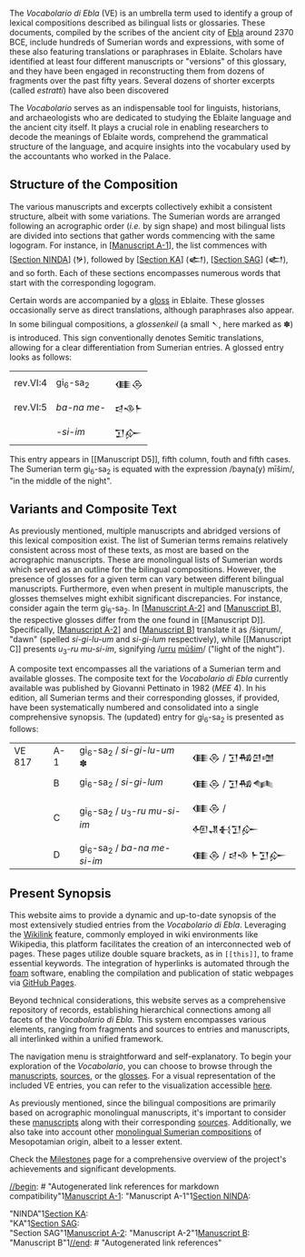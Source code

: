 The *Vocabolario di Ebla* (VE) is an umbrella term used to identify a group of lexical compositions described as bilingual lists or glossaries. These documents, compiled by the scribes of the ancient city of [Ebla](https://pleiades.stoa.org/places/869702586) around 2370 BCE, include hundreds of Sumerian words and expressions, with some of these also featuring translations or paraphrases in Eblaite. Scholars have identified at least four different manuscripts or "versions" of this glossary, and they have been engaged in reconstructing them from dozens of fragments over the past fifty years. Several dozens of shorter excerpts (called *estratti*) have also been discovered

The *Vocabolario* serves as an indispensable tool for linguists, historians, and archaeologists who are dedicated to studying the Eblaite language and the ancient city itself. It plays a crucial role in enabling researchers to decode the meanings of Eblaite words, comprehend the grammatical structure of the language, and acquire insights into the vocabulary used by the accountants who worked in the Palace.

## Structure of the Composition

The various manuscripts and excerpts collectively exhibit a consistent structure, albeit with some variations. The Sumerian words are arranged following an acrographic order (*i.e.* by sign shape) and  most bilingual lists are divided into sections that gather words commencing with the same logogram. For instance, in [[Manuscript A-1]], the list commences with [[Section NINDA]] (𒃻), followed by [[Section KA]] (𒅗), [[Section SAG]] (𒅗), and so forth. Each of these sections encompasses numerous words that start with the corresponding logogram.

Certain words are accompanied by a [gloss](https://www.merriam-webster.com/dictionary/gloss#dictionary-entry-3) in Eblaite. These glosses occasionally serve as direct translations, although paraphrases also appear. In some bilingual compositions, a *glossenkeil* (a small 𒀹, here marked as ✽) is introduced. This sign conventionally denotes Semitic translations, allowing for a clear differentiation from Sumerian entries. A glossed entry looks as follows:

|          |                               |        |
| -------- | ----------------------------- | ------ |
| rev.VI:4 | gi<sub>6</sub>-sa<sub>2</sub> | 𒈪𒁲   |
| rev.VI:5 | *ba-na me-*                   | 𒁀𒈾𒈨 |
|          | *-si-im*                      | 𒋛𒅎   |

This entry appears in [[Manuscript D5]], fifth column, fouth and fifth cases. The Sumerian term gi<sub>6</sub>-sa<sub>2</sub> is equated with the expression /bayna(y) mīšim/, "in the middle of the night".

## Variants and Composite Text

As previously mentioned, multiple manuscripts and abridged versions of this lexical composition exist. The list of Sumerian terms remains relatively consistent across most of these texts, as most are based on the acrographic manuscripts. These are monolingual lists of Sumerian words which served as an outline for the bilingual compositions. However, the presence of glosses for a given term can vary between different bilingual manuscripts. Furthermore, even when present in multiple manuscripts, the glosses themselves might exhibit significant discrepancies. For instance, consider again the term gi<sub>6</sub>-sa<sub>2</sub>. In [[Manuscript A-2]] and [[Manuscript B]], the respective glosses differ from the one found in [[Manuscript D]]. Specifically, [[Manuscript A-2]] and [[Manuscript B]] translate it as /šiqrum/, "dawn" (spelled *si-gi-lu-um* and *si-gi-lum* respectively), while [[Manuscript C]] presents *u*<sub>3</sub>-*ru* *mu-si-im*, signifying /[urru](https://www.ebl.lmu.de/dictionary/urru%20I) [mūšim](https://www.ebl.lmu.de/dictionary/m%C5%AB%C5%A1u%20I)/ ("light of the night").

A composite text encompasses all the variations of a Sumerian term and available glosses. The composite text for the *Vocabolario di Ebla* currently available was published by Giovanni Pettinato in 1982 (*MEE* 4). In his edition, all Sumerian terms and their corresponding glosses, if provided, have been systematically numbered and consolidated into a single comprehensive synopsis. The (updated) entry for gi<sub>6</sub>-sa<sub>2</sub> is presented as follows:

|        |     |                                                                 |                  |
| ------ | --- | --------------------------------------------------------------- | ---------------- |
| VE 817 | A-1 | gi<sub>6</sub>-sa<sub>2</sub> / *si-gi-lu-um* ✽                 | 𒈪𒁲 / 𒋛𒄀𒇻𒌝    |
|        | B   | gi<sub>6</sub>-sa<sub>2</sub> / *si-gi-lum*                     | 𒈪𒁲 / 𒋛𒄀𒈝      |
|        | C   | gi<sub>6</sub>-sa<sub>2</sub> / *u*<sub>3</sub>-*ru* *mu-si-im* | 𒈪𒁲 / 𒅇𒂗𒈬𒋛𒅎  |
|        | D   | gi<sub>6</sub>-sa<sub>2</sub> / *ba-na me-si-im*                | 𒈪𒁲 / 𒁀𒈾 𒈨𒋛𒅎 |

## Present Synopsis

This website aims to provide a dynamic and up-to-date synopsis of the most extensively studied entries from the *Vocabolario di Ebla*. Leveraging the [Wikilink](https://en.wikipedia.org/wiki/Help:Link) feature, commonly employed in wiki environments like Wikipedia, this platform facilitates the creation of an interconnected web of pages. These pages utilize double square brackets, as in ``[[this]]``, to frame essential keywords. The integration of hyperlinks is automated through the [foam](https://foambubble.github.io/) software, enabling the compilation and publication of static webpages via [GitHub Pages](https://pages.github.com/).

Beyond technical considerations, this website serves as a comprehensive repository of records, establishing hierarchical connections among all facets of the *Vocabolario di Ebla*. This system encompasses various elements, ranging from fragments and sources to entries and manuscripts, all interlinked within a unified framework.

The navigation menu is straightforward and self-explanatory. To begin your exploration of the *Vocabolario*, you can choose to browse through the [manuscripts](https://erica-scarpa.github.io/VE/Bilingual%20Manuscripts.html), [sources](https://erica-scarpa.github.io/VE/Bilingual.html), or the [glosses](https://erica-scarpa.github.io/VE/Synopsis.html). For a visual representation of the included VE entries, you can refer to the visualization accessible [here](https://erica-scarpa.github.io/VE/Chart.html).

As previously mentioned, since the bilingual compositions are primarily based on acrographic monolingual manuscripts, it's important to consider these [manuscripts](https://erica-scarpa.github.io/VE/Acrographic%20Manuscripts.html) along with their corresponding [sources](https://erica-scarpa.github.io/VE/Acrographic.html). Additionally, we also take into account other [monolingual Sumerian compositions](https://erica-scarpa.github.io/VE/Monolingual.html) of Mesopotamian origin, albeit to a lesser extent.

Check the [Milestones](https://erica-scarpa.github.io/VE/Milestones.html) page for a comprehensive overview of the project's achievements and significant developments.

[//begin]: # "Autogenerated link references for markdown compatibility"1[Manuscript A-1]: <Manuscript A-1> "Manuscript A-1"1[Section NINDA]: <Section NINDA> "NINDA"1[Section KA]: <Section KA> "KA"1[Section SAG]: <Section SAG> "Section SAG"1[Manuscript A-2]: <Manuscript A-2> "Manuscript A-2"1[Manuscript B]: <Manuscript B> "Manuscript B"1[//end]: # "Autogenerated link references"

[//begin]: # "Autogenerated link references for markdown compatibility"
[Manuscript A-1]: <Manuscript A-1> "Manuscript A-1"
[Section NINDA]: <Section NINDA> "NINDA"
[Section KA]: <Section KA> "KA"
[Section SAG]: <Section SAG> "Section SAG"
[Manuscript A-2]: <Manuscript A-2> "Manuscript A-2"
[Manuscript B]: <Manuscript B> "Manuscript B"
[//end]: # "Autogenerated link references"